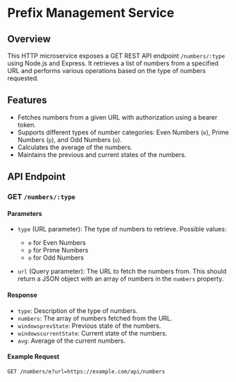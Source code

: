# Prefix Management Service

## Overview

This HTTP microservice exposes a GET REST API endpoint `/numbers/:type` using Node.js and Express. It retrieves a list of numbers from a specified URL and performs various operations based on the type of numbers requested.

## Features

- Fetches numbers from a given URL with authorization using a bearer token.
- Supports different types of number categories: Even Numbers (`e`), Prime Numbers (`p`), and Odd Numbers (`o`).
- Calculates the average of the numbers.
- Maintains the previous and current states of the numbers.

## API Endpoint

### GET `/numbers/:type`

#### Parameters

- `type` (URL parameter): The type of numbers to retrieve. Possible values:
  - `e` for Even Numbers
  - `p` for Prime Numbers
  - `o` for Odd Numbers

- `url` (Query parameter): The URL to fetch the numbers from. This should return a JSON object with an array of numbers in the `numbers` property.

#### Response

- `type`: Description of the type of numbers.
- `numbers`: The array of numbers fetched from the URL.
- `windowsprevState`: Previous state of the numbers.
- `windowscurrentState`: Current state of the numbers.
- `avg`: Average of the current numbers.

#### Example Request

```http
GET /numbers/e?url=https://example.com/api/numbers
